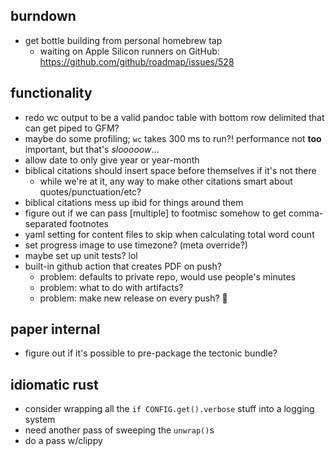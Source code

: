 ## burndown
* get bottle building from personal homebrew tap
    - waiting on Apple Silicon runners on GitHub: https://github.com/github/roadmap/issues/528

## functionality
* redo wc output to be a valid pandoc table with bottom row delimited that can get piped to GFM?
* maybe do some profiling; `wc` takes 300 ms to run?! performance not **too** important, but that's _slooooow_...
* allow date to only give year or year-month
* biblical citations should insert space before themselves if it's not there
    - while we're at it, any way to make other citations smart about quotes/punctuation/etc? 
* biblical citations mess up ibid for things around them
* figure out if we can pass [multiple] to footmisc somehow to get comma-separated footnotes
* yaml setting for content files to skip when calculating total word count
* set progress image to use timezone? (meta override?)
* maybe set up unit tests? lol
* built-in github action that creates PDF on push?
  - problem: defaults to private repo, would use people's minutes
  - problem: what to do with artifacts? 
  - problem: make new release on every push? 😬

## paper internal
* figure out if it's possible to pre-package the tectonic bundle?

## idiomatic rust
- consider wrapping all the `if CONFIG.get().verbose` stuff into a logging system
- need another pass of sweeping the `unwrap()`s
- do a pass w/clippy
